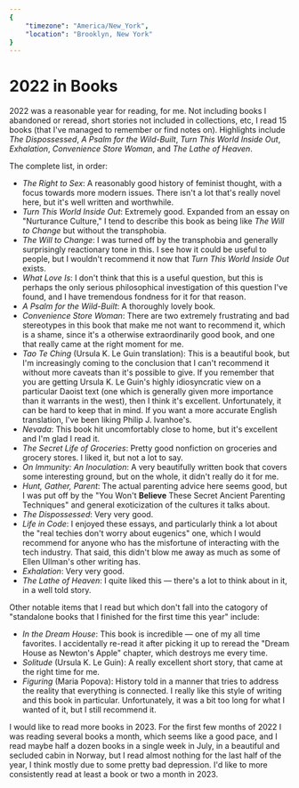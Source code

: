 ```yaml
---
{
	"timezone": "America/New_York",
	"location": "Brooklyn, New York"
}
---
```

# 2022 in Books

2022 was a reasonable year for reading, for me. Not including books I abandoned or reread, short stories not included in collections, etc, I read 15 books (that I've managed to remember or find notes on). Highlights include *The Dispossessed*, *A Psalm for the Wild-Built*, *Turn This World Inside Out*, *Exhalation*, *Convenience Store Woman*, and *The Lathe of Heaven*.

The complete list, in order:

* *The Right to Sex*: A reasonably good history of feminist thought, with a focus towards more modern issues. There isn't a lot that's really novel here, but it's well written and worthwhile.
* *Turn This World Inside Out*: Extremely good. Expanded from an essay on "Nurturance Culture," I tend to describe this book as being like *The Will to Change* but without the transphobia.
* *The Will to Change*: I was turned off by the transphobia and generally surprisingly reactionary tone in this. I see how it could be useful to people, but I wouldn't recommend it now that *Turn This World Inside Out* exists.
* *What Love Is*: I don't think that this is a useful question, but this is perhaps the only serious philosophical investigation of this question I've found, and I have tremendous fondness for it for that reason.
* *A Psalm for the Wild-Built*: A thoroughly lovely book.
* *Convenience Store Woman*: There are two extremely frustrating and bad stereotypes in this book that make me not want to recommend it, which is a shame, since it's a otherwise extraordinarily good book, and one that really came at the right moment for me.
* *Tao Te Ching* (Ursula K. Le Guin translation): This is a beautiful book, but I'm increasingly coming to the conclusion that I can't recommend it without more caveats than it's possible to give. If you remember that you are getting Ursula K. Le Guin's highly idiosyncratic view on a particular Daoist text (one which is generally given more importance than it warrants in the west), then I think it's excellent. Unfortunately, it can be hard to keep that in mind. If you want a more accurate English translation, I've been liking Philip J. Ivanhoe's.
* *Nevada*: This book hit uncomfortably close to home, but it's excellent and I'm glad I read it.
* *The Secret Life of Groceries*: Pretty good nonfiction on groceries and grocery stores. I liked it, but not a lot to say.
* *On Immunity: An Inoculation*: A very beautifully written book that covers some interesting ground, but on the whole, it didn't really do it for me.
* *Hunt, Gather, Parent*: The actual parenting advice here seems good, but I was put off by the "You Won't **Believe** These Secret Ancient Parenting Techniques" and general exoticization of the cultures it talks about.
* *The Dispossessed*: Very very good.
* *Life in Code*: I enjoyed these essays, and particularly think a lot about the "real techies don't worry about eugenics" one, which I would recommend for anyone who has the misfortune of interacting with the tech industry. That said, this didn't blow me away as much as some of Ellen Ullman's other writing has.
* *Exhalation*: Very very good.
* *The Lathe of Heaven*: I quite liked this — there's a lot to think about in it, in a well told story.

Other notable items that I read but which don't fall into the catogory of "standalone books that I finished for the first time this year" include:

* *In the Dream House*: This book is incredible — one of my all time favorites. I accidentally re-read it after picking it up to reread the "Dream House as Newton's Apple" chapter, which destroys me every time.
* *Solitude* (Ursula K. Le Guin): A really excellent short story, that came at the right time for me.
* *Figuring* (Maria Popova): History told in a manner that tries to address the reality that everything is connected. I really like this style of writing and this book in particular. Unfortunately, it was a bit too long for what I wanted of it, but I still recommend it.

I would like to read more books in 2023. For the first few months of 2022 I was reading several books a month, which seems like a good pace, and I read maybe half a dozen books in a single week in July, in a beautiful and secluded cabin in Norway, but I read almost nothing for the last half of the year, I think mostly due to some pretty bad depression. I'd like to more consistently read at least a book or two a month in 2023.
